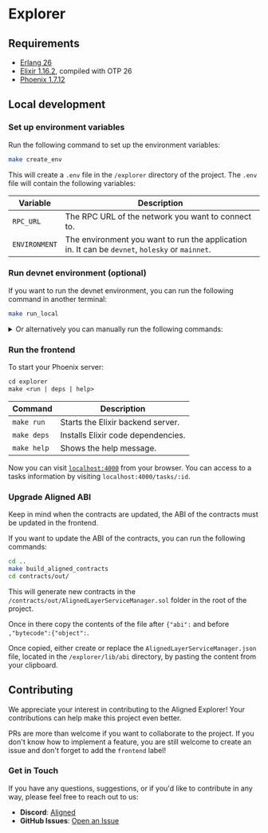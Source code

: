 # Explorer

## Requirements

- [Erlang 26](https://github.com/asdf-vm/asdf-erlang)
- [Elixir 1.16.2](https://elixir-ko.github.io/install.html), compiled with OTP 26
- [Phoenix 1.7.12](https://hexdocs.pm/phoenix/installation.html)

## Local development

### Set up environment variables

Run the following command to set up the environment variables:

```sh
make create_env
```

This will create a `.env` file in the `/explorer` directory of the project. The `.env` file will contain the following variables:

| Variable | Description |
| -------- | ----------- |
| `RPC_URL` | The RPC URL of the network you want to connect to. |
| `ENVIRONMENT` | The environment you want to run the application in. It can be `devnet`, `holesky` or `mainnet`. |

### Run devnet environment (optional)

If you want to run the devnet environment, you can run the following command in another terminal:

```sh
make run_local
```

<details>
<summary>
    Or alternatively you can manually run the following commands:
</summary>

```sh
cd ..
make anvil_start
```

Then in another terminal, you can run the following command to run the operator:

```sh
make operator_full_registration
make operator_start
```

Then, in another terminal, run the following command to start the aggregator:

```sh
make aggregator_start
```

Finally, to have a task running in the devnet, you can run the following command:

```sh
make send_plonk_bls12_381_proof_loop
```

</details>

### Run the frontend

To start your Phoenix server:

```makefile
cd explorer
make <run | deps | help>
```

| Command | Description |
| --- | --- |
| `make run` | Starts the Elixir backend server. |
| `make deps` | Installs Elixir code dependencies. |
| `make help` | Shows the help message. |

Now you can visit [`localhost:4000`](http://localhost:4000) from your browser.
You can access to a tasks information by visiting `localhost:4000/tasks/:id`.

### Upgrade Aligned ABI

Keep in mind when the contracts are updated, the ABI of the contracts must be updated in the frontend.

If you want to update the ABI of the contracts, you can run the following commands:

```bash
cd ..
make build_aligned_contracts
cd contracts/out/
```

This will generate new contracts in the `/contracts/out/AlignedLayerServiceManager.sol` folder in the root of the project.

Once in there copy the contents of the file after `{"abi":` and before `,"bytecode":{"object":`.

Once copied, either create or replace the `AlignedLayerServiceManager.json` file, located in the `/explorer/lib/abi` directory, by pasting the content from your clipboard.

## Contributing

We appreciate your interest in contributing to the Aligned Explorer! Your contributions can help make this project even better.

PRs are more than welcome if you want to collaborate to the project. If you don't know how to implement a feature, you are still welcome to create an issue and don't forget to add the `frontend` label!

### Get in Touch

If you have any questions, suggestions, or if you'd like to contribute in any way, please feel free to reach out to us:

- **Discord**: [Aligned](https://discord.gg/alignedlayer)
- **GitHub Issues**: [Open an Issue](https://github.com/yetanotherco/aligned_layer/labels/frontend)
